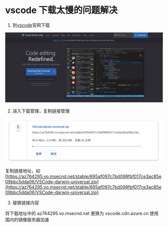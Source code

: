 # vscode 下载太慢的问题解决

1. 到[vscode](https://code.visualstudio.com/)官网下载

![vscode](../imgs/vscode/homepage.jpg)

2. 进入下载管理，复制链接管理

![download](../imgs/vscode/download.png)

复制链接地址，如[https://az764295.vo.msecnd.net/stable/695af097c7bd098fbf017ce3ac85e09bbc5dda06/VSCode-darwin-universal.zip](https://az764295.vo.msecnd.net/stable/695af097c7bd098fbf017ce3ac85e09bbc5dda06/VSCode-darwin-universal.zip)

3. 替换链接内容

将下载地址中的 az764295.vo.msecnd.net 更换为 vscode.cdn.azure.cn 使用国内的镜像服务器加速
